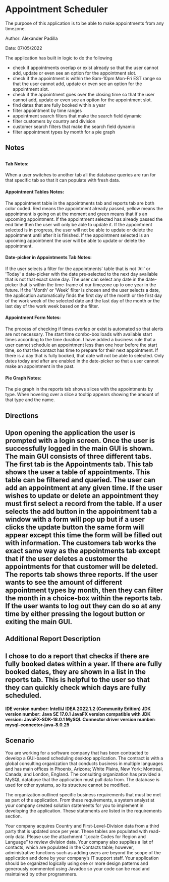 # Appointment Scheduler

<p>The purpose of this application is to be able to make appointments from any timezone.</p>
<div>
  <p>Author: Alexander Padilla</p>
  <p>Date: 07/05/2022</p>
</div>

<div>
  <p>The application has built in logic to do the following</p>
  <ul>
    <li>check if appointments overlap or exist already so that the user cannot add, update or even see an option for the appointment slot.</li>
    <li>check if the appointment is within the 8am-10pm Mon-Fri EST range so that the user cannot add, update or even see an option for the appointment slot.
    </li>
    <li>check if the appointment goes over the closing time so that the user cannot add, update or even see an option for the appointment slot.
    </li>
    <li>find dates that are fully booked within a year
    </li>
    <li>filter appointment by time ranges
    </li>
    <li>appointment search filters that make the search field dynamic
    </li>
    <li>filter customers by country and division
    </li>
    <li>customer search filters that make the search field dynamic
    </li>
    <li>filter appointment types by month for a pie graph
    </li>
  </ul>
</div>

<h2>Notes<h2/>

<h4>Tab Notes:</h4>
<p>
    When a user switches to another tab all the database queries are run for that specific tab so that it can populate with fresh data. 
</p>

<h4>Appointment Tables Notes:</h4>
<p>
    The appointment table in the appointments tab and reports tab are both color coded. Red means the appointment already passed, yellow means the appointment is going on at the moment and green means that it's an upcoming appointment. If the appointment selected has already passed the end time then the user will only be able to update it. If the appointment selected is in progress, the user will not be able to update or delete the appointment until after it is finished. If the appointment selected is an upcoming appointment the user will be able to update or delete the appointment.
</p>

<h4>Date-picker in Appointments Tab Notes:</h4>
<p>
    If the user selects a filter for the appointments' table that is not 'All' or 'Today' a date-picker with the date pre-selected to the next day available that is not that exact same day. The user can select any date in the date-picker that is within the time-frame of our timezone up to one year in the future. If the 'Month' or 'Week' filter is chosen and the user selects a date, the application automatically finds the first day of the month or the first day of the work week of the selected date and the last day of the month or the last day of the work week based on the filter.
</p>

<h4>Appointment Form Notes:</h4>
<p>
    The process of checking if times overlap or exist is automated so that alerts are not necessary. The start time combo-box loads with available start times according to the time duration. I have added a business rule that a user cannot schedule an appointment less than one hour before the start time, so that the contact has time to prepare for their next appointment. 
    If there is a day that is fully booked, that date will not be able to selected. Only dates today and after are enabled in the date-picker so that a user cannot make an appointment in the past.
</p>

<h4>Pie Graph Notes:</h4>
<p>
    The pie graph in the reports tab shows slices with the appointments by type. When hovering over a slice a tooltip appears showing the amount of that type and the name.
</p>


<h2>Directions<h2/> 
<p>
  Upon opening the application the user is prompted with a login screen. Once the user is successfully logged in the main GUI is shown.
  The main GUI consists of three different tabs. The first tab is the Appointments tab. This tab shows the user a table of appointments. This table can be filtered and queried. The user can add an appointment at any given time. If the user wishes to update or delete an appointment they must first select a record from the table.
  If a user selects the add button in the appointment tab a window with a form will pop up but if a user clicks the update button the same form will appear except this time the form will be filled out with information. The customers tab works the exact same way as the appointments tab except that if the user deletes a customer the appointments for that customer will be deleted.
  The reports tab shows three reports. If the user wants to see the amount of different appointment types by month, then they can filter the month in a choice-box within the reports tab.
  If the user wants to log out they can do so at any time by either pressing the logout button or exiting the main GUI.
</p>

<h2>Additional Report Description<h2/>
<p>
  I chose to do a report that checks if there are fully booked dates within a year. If there are fully booked dates, they are shown in a list in the reports tab. 
  This is helpful to the user so that they can quickly check which days are fully scheduled.
</p>

<h4>
IDE version number: IntelliJ IDEA 2022.1.2 (Community Edition)  
JDK version number: Java SE 17.0.1
JavaFX version compatible with JDK version: JavaFX-SDK-18.0.1
MySQL Connector driver version number: mysql-connector-java-8.0.25
</h4>
  
<h2>Scenario</h2>
<p>
You are working for a software company that has been contracted to develop a GUI-based scheduling desktop application. The contract is with a global consulting organization that conducts business in multiple languages and has main offices in Phoenix, Arizona; White Plains, New York; Montreal, Canada; and London, England. The consulting organization has provided a MySQL database that the application must pull data from. The database is used for other systems, so its structure cannot be modified.

The organization outlined specific business requirements that must be met as part of the application. From these requirements, a system analyst at your company created solution statements for you to implement in developing the application. These statements are listed in the requirements section.

Your company acquires Country and First-Level-Division data from a third party that is updated once per year. These tables are populated with read-only data. Please use the attachment “Locale Codes for Region and Language” to review division data. Your company also supplies a list of contacts, which are populated in the Contacts table; however, administrative functions such as adding users are beyond the scope of the application and done by your company’s IT support staff. Your application should be organized logically using one or more design patterns and generously commented using Javadoc so your code can be read and maintained by other programmers.
  </p>

